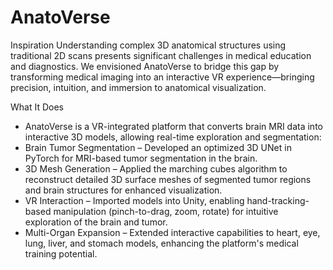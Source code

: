# AnatoVerse

Inspiration
Understanding complex 3D anatomical structures using traditional 2D scans presents significant challenges in medical education and diagnostics. We envisioned AnatoVerse to bridge this gap by transforming medical imaging into an interactive VR experience—bringing precision, intuition, and immersion to anatomical visualization.

What It Does
- AnatoVerse is a VR-integrated platform that converts brain MRI data into interactive 3D models, allowing real-time exploration and segmentation:
- Brain Tumor Segmentation – Developed an optimized 3D UNet in PyTorch for MRI-based tumor segmentation in the brain.
- 3D Mesh Generation – Applied the marching cubes algorithm to reconstruct detailed 3D surface meshes of segmented tumor regions and brain structures for enhanced visualization.
- VR Interaction – Imported models into Unity, enabling hand-tracking-based manipulation (pinch-to-drag, zoom, rotate) for intuitive exploration of the brain and tumor.
- Multi-Organ Expansion – Extended interactive capabilities to heart, eye, lung, liver, and stomach models, enhancing the platform's medical training potential.
